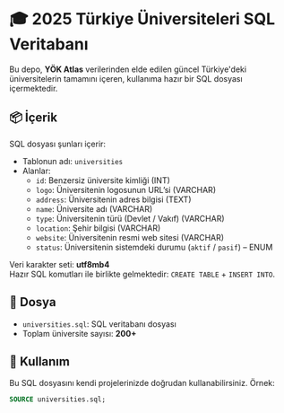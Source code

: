 # 🎓 2025 Türkiye Üniversiteleri SQL Veritabanı

Bu depo, **YÖK Atlas** verilerinden elde edilen güncel Türkiye'deki üniversitelerin tamamını içeren, kullanıma hazır bir SQL dosyası içermektedir.

## 📦 İçerik

SQL dosyası şunları içerir:

- Tablonun adı: `universities`
- Alanlar:
  - `id`: Benzersiz üniversite kimliği (INT)
  - `logo`: Üniversitenin logosunun URL’si (VARCHAR)
  - `address`: Üniversitenin adres bilgisi (TEXT)
  - `name`: Üniversite adı (VARCHAR)
  - `type`: Üniversitenin türü (Devlet / Vakıf) (VARCHAR)
  - `location`: Şehir bilgisi (VARCHAR)
  - `website`: Üniversitenin resmi web sitesi (VARCHAR)
  - `status`: Üniversitenin sistemdeki durumu (`aktif` / `pasif`) – ENUM

Veri karakter seti: **utf8mb4**  
Hazır SQL komutları ile birlikte gelmektedir: `CREATE TABLE` + `INSERT INTO`.

## 📁 Dosya

- `universities.sql`: SQL veritabanı dosyası
- Toplam üniversite sayısı: **200+**

## 🧩 Kullanım

Bu SQL dosyasını kendi projelerinizde doğrudan kullanabilirsiniz. Örnek:

```sql
SOURCE universities.sql;
